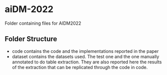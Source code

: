 # aiDM-2022

Folder containing files for AIDM2022


## Folder Structure
* code contains the code and the implementations reported in the paper
* dataset contains the datasets used. The test one and the one manually annotated to do table extraction. They are also reported here the results of the extraction that can be replicated through the code in code.